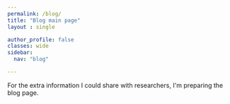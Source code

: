 ```yaml
---
permalink: /blog/
title: "Blog main page"
layout : single

author_profile: false
classes: wide
sidebar:
  nav: "blog"

---
```

For the extra information I could share with researchers, I'm preparing the blog page.

